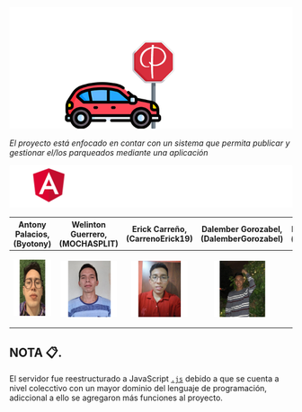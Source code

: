 <p align="center"><img src="https://github.com/Byotony/logospng/blob/main/PNG/PROYECTO%20PARKING%20BLANCO%20GIT.png"/></p>

_El proyecto está enfocado en contar con un sistema que permita publicar y gestionar el/los parqueados mediante una aplicación_

![Participantes](https://github.com/Byotony/logospng/blob/main/PNG/Participantes%20WHITE.png)



| Antony Palacios, (Byotony) | Welinton Guerrero, (MOCHASPLIT) | Erick Carreño, (CarrenoErick19) | Dalember Gorozabel, (DalemberGorozabel) | Benjie González, (benjiegonzalez) | Jose Arteaga, (Pepo3009) |
| ------ | ------ | ------ | ------ |  ------ | ------ |
|<p align="center"><img src="https://github.com/Byotony/logospng/blob/main/PNG/Byonetta.png" text-align="center" width="100" height="100"/></p>|<p align="center"><img src="https://github.com/Byotony/logospng/blob/main/PNG/Guerrero.png" align="center" width="100" height="100"/></p>|<p align="center"><img src="https://github.com/Byotony/logospng/blob/main/PNG/Rogger.png" align="center" width="100" height="100"/></p>|<p align="center"><img src="https://github.com/Byotony/logospng/blob/main/PNG/DALEMBER.png" align="center" width="100" height="100"/></p>|<p align="center"><img src="https://github.com/Byotony/logospng/blob/main/PNG/Benjie.png" align="center" width="100" height="100"/></p>|<p align="center"><img src="https://github.com/Byotony/logospng/blob/main/PNG/pepo.png" align="center" width="100" height="100"/></p>|


## NOTA :clipboard:.

El servidor fue reestructurado a JavaScript [`.js`](https://developer.mozilla.org/es/docs/Learn/JavaScript/First_steps/What_is_JavaScript) debido a que se cuenta a nivel colecctivo con un mayor dominio del lenguaje de programación, adiccional a ello se agregaron más funciones al proyecto. 